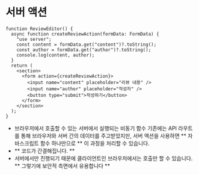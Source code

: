 # 서버 액션

```tsx
function ReviewEditor() {
  async function createReviewAction(formData: FormData) {
    "use server";
    const content = formData.get("content")?.toString();
    const author = formData.get("author")?.toString();
    console.log(content, author);
  }
  return (
    <section>
      <form action={createReviewAction}>
        <input name="content" placeholder="리뷰 내용" />
        <input name="author" placeholder="작성자" />
        <button type="submit">작성하기</button>
      </form>
    </section>
  );
}
```

- 브라우저에서 호출할 수 있는 서버에서 실행되는 비동기 함수
  기존에는 API 라우트를 통해 브라우저와 서버 간의 데이터를 주고받았지만, 서버 액션을 사용하면 ** 자바스크립트 함수 하나만으로 ** 이 과정을 처리할 수 있습니다.
- ** 코드가 간결해집니다. **
- 서버에서만 진행되기 때문에 클라이언트인 브라우저에서는 호출만 할 수 있습니다. ** 그렇기에 보안적 측면에서 유용합니다 **
